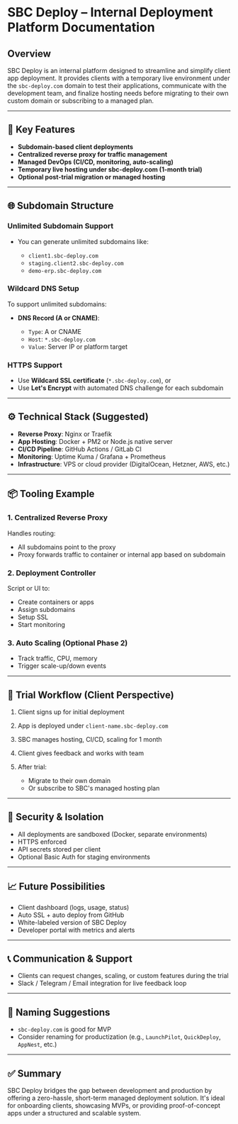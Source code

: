 # SBC Deploy – Internal Deployment Platform Documentation

## Overview

SBC Deploy is an internal platform designed to streamline and simplify client app deployment. It provides clients with a temporary live environment under the `sbc-deploy.com` domain to test their applications, communicate with the development team, and finalize hosting needs before migrating to their own custom domain or subscribing to a managed plan.

---

## 🔧 Key Features

* **Subdomain-based client deployments**
* **Centralized reverse proxy for traffic management**
* **Managed DevOps (CI/CD, monitoring, auto-scaling)**
* **Temporary live hosting under sbc-deploy.com (1-month trial)**
* **Optional post-trial migration or managed hosting**

---

## 🌐 Subdomain Structure

### Unlimited Subdomain Support

* You can generate unlimited subdomains like:

  * `client1.sbc-deploy.com`
  * `staging.client2.sbc-deploy.com`
  * `demo-erp.sbc-deploy.com`

### Wildcard DNS Setup

To support unlimited subdomains:

* **DNS Record (A or CNAME)**:

  * `Type`: A or CNAME
  * `Host`: `*.sbc-deploy.com`
  * `Value`: Server IP or platform target

### HTTPS Support

* Use **Wildcard SSL certificate** (`*.sbc-deploy.com`), or
* Use **Let's Encrypt** with automated DNS challenge for each subdomain

---

## ⚙️ Technical Stack (Suggested)

* **Reverse Proxy**: Nginx or Traefik
* **App Hosting**: Docker + PM2 or Node.js native server
* **CI/CD Pipeline**: GitHub Actions / GitLab CI
* **Monitoring**: Uptime Kuma / Grafana + Prometheus
* **Infrastructure**: VPS or cloud provider (DigitalOcean, Hetzner, AWS, etc.)

---

## 📦 Tooling Example

### 1. Centralized Reverse Proxy

Handles routing:

* All subdomains point to the proxy
* Proxy forwards traffic to container or internal app based on subdomain

### 2. Deployment Controller

Script or UI to:

* Create containers or apps
* Assign subdomains
* Setup SSL
* Start monitoring

### 3. Auto Scaling (Optional Phase 2)

* Track traffic, CPU, memory
* Trigger scale-up/down events

---

## 📅 Trial Workflow (Client Perspective)

1. Client signs up for initial deployment
2. App is deployed under `client-name.sbc-deploy.com`
3. SBC manages hosting, CI/CD, scaling for 1 month
4. Client gives feedback and works with team
5. After trial:

   * Migrate to their own domain
   * Or subscribe to SBC's managed hosting plan

---

## 🔐 Security & Isolation

* All deployments are sandboxed (Docker, separate environments)
* HTTPS enforced
* API secrets stored per client
* Optional Basic Auth for staging environments

---

## 📈 Future Possibilities

* Client dashboard (logs, usage, status)
* Auto SSL + auto deploy from GitHub
* White-labeled version of SBC Deploy
* Developer portal with metrics and alerts

---

## 📞 Communication & Support

* Clients can request changes, scaling, or custom features during the trial
* Slack / Telegram / Email integration for live feedback loop

---

## 📘 Naming Suggestions

* `sbc-deploy.com` is good for MVP
* Consider renaming for productization (e.g., `LaunchPilot`, `QuickDeploy`, `AppNest`, etc.)

---

## ✅ Summary

SBC Deploy bridges the gap between development and production by offering a zero-hassle, short-term managed deployment solution. It's ideal for onboarding clients, showcasing MVPs, or providing proof-of-concept apps under a structured and scalable system.
